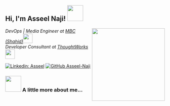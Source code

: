 <h2> Hi, I'm Asseel Naji! <img src="https://media.giphy.com/media/mGcNjsfWAjY5AEZNw6/giphy.gif" width="50"></h2>
<img align='right' src="https://media.giphy.com/media/ieyl9zmCjO4b4t6qoY/giphy.gif" width="230">
<p><em>DevOps | Media Engineer at <a href="http://shahid.net/">MBC (Shahid)</a><img src="https://media.giphy.com/media/fYSnHlufseco8Fh93Z/giphy.gif" width="30"></br>Developer Consultant at <a href="https://www.thoughtworks.com">ThoughtWorks</a><img src="https://media.giphy.com/media/WUlplcMpOCEmTGBtBW/giphy.gif" width="30"> 
</em></p>

[![Linkedin: Asseel](https://img.shields.io/badge/-thaianebraga-blue?style=flat-square&logo=Linkedin&logoColor=white&link=https://www.linkedin.com/in/asseel/)](https://www.linkedin.com/in/asseel/)
[![GitHub Asseel-Naji](https://img.shields.io/github/followers/thaiane?label=follow&style=social)](https://github.com/asseel-naji)


### <img src="https://media.giphy.com/media/VgCDAzcKvsR6OM0uWg/giphy.gif" width="50"> A little more about me...  
